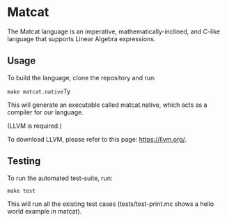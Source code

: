 # Matcat

The Matcat language is an imperative, mathematically-inclined, and C-like language that supports  Linear Algebra expressions.

## Usage

To build the language, clone the repository and run:

```make matcat.native```Ty

This will generate an executable called matcat.native, which acts as a compiler for our language.

(LLVM is required.)

To download LLVM, please refer to this page: https://llvm.org/.

## Testing

To run the automated test-suite, run:

```make test```

This will run all the existing test cases (tests/test-print.mc shows a hello world example in matcat).